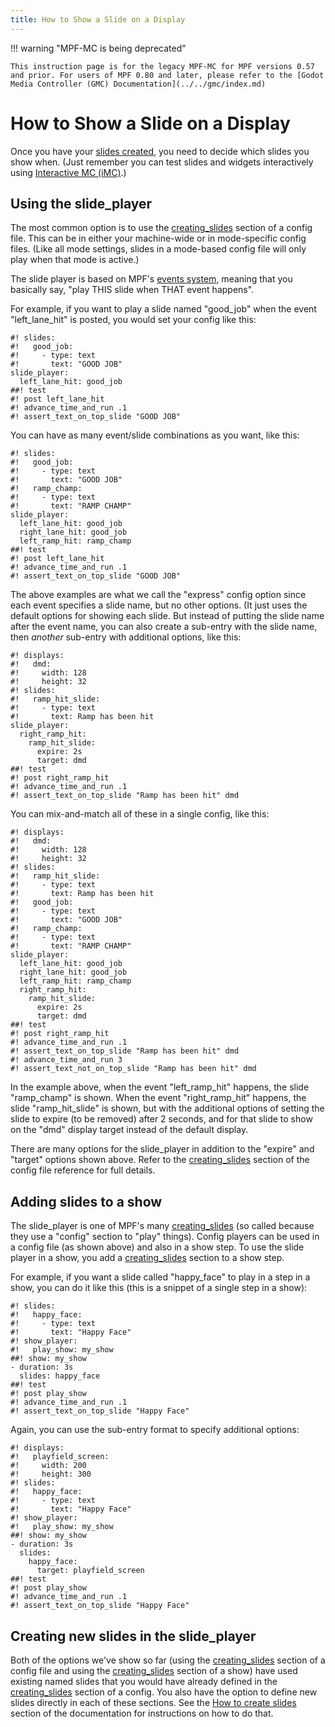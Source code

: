 ```yaml
---
title: How to Show a Slide on a Display
---
```


!!! warning "MPF-MC is being deprecated"

    This instruction page is for the legacy MPF-MC for MPF versions 0.57 and prior. For users of MPF 0.80 and later, please refer to the [Godot Media Controller (GMC) Documentation](../../gmc/index.md)

# How to Show a Slide on a Display


Once you have your [slides created](creating_slides.md), you need to decide which slides you show when. (Just
remember you can test slides and widgets interactively using
[Interactive MC (iMC)](../../tools/imc.md).)

## Using the slide_player

The most common option is to use the
[creating_slides](../../config/slide_player.md) section of a config
file. This can be in either your machine-wide or in mode-specific config
files. (Like all mode settings, slides in a mode-based config file will
only play when that mode is active.)

The slide player is based on MPF's
[events system](../../events/index.md), meaning
that you basically say, "play THIS slide when THAT event happens".

For example, if you want to play a slide named "good_job" when the
event "left_lane_hit" is posted, you would set your config like this:

``` mpf-mc-config
#! slides:
#!   good_job:
#!     - type: text
#!       text: "GOOD JOB"
slide_player:
  left_lane_hit: good_job
##! test
#! post left_lane_hit
#! advance_time_and_run .1
#! assert_text_on_top_slide "GOOD JOB"
```

You can have as many event/slide combinations as you want, like this:

``` mpf-mc-config
#! slides:
#!   good_job:
#!     - type: text
#!       text: "GOOD JOB"
#!   ramp_champ:
#!     - type: text
#!       text: "RAMP CHAMP"
slide_player:
  left_lane_hit: good_job
  right_lane_hit: good_job
  left_ramp_hit: ramp_champ
##! test
#! post left_lane_hit
#! advance_time_and_run .1
#! assert_text_on_top_slide "GOOD JOB"
```

The above examples are what we call the "express" config option since
each event specifies a slide name, but no other options. (It just uses
the default options for showing each slide. But instead of putting the
slide name after the event name, you can also create a sub-entry with
the slide name, then *another* sub-entry with additional options, like
this:

``` mpf-mc-config
#! displays:
#!   dmd:
#!     width: 128
#!     height: 32
#! slides:
#!   ramp_hit_slide:
#!     - type: text
#!       text: Ramp has been hit
slide_player:
  right_ramp_hit:
    ramp_hit_slide:
      expire: 2s
      target: dmd
##! test
#! post right_ramp_hit
#! advance_time_and_run .1
#! assert_text_on_top_slide "Ramp has been hit" dmd
```

You can mix-and-match all of these in a single config, like this:

``` mpf-mc-config
#! displays:
#!   dmd:
#!     width: 128
#!     height: 32
#! slides:
#!   ramp_hit_slide:
#!     - type: text
#!       text: Ramp has been hit
#!   good_job:
#!     - type: text
#!       text: "GOOD JOB"
#!   ramp_champ:
#!     - type: text
#!       text: "RAMP CHAMP"
slide_player:
  left_lane_hit: good_job
  right_lane_hit: good_job
  left_ramp_hit: ramp_champ
  right_ramp_hit:
    ramp_hit_slide:
      expire: 2s
      target: dmd
##! test
#! post right_ramp_hit
#! advance_time_and_run .1
#! assert_text_on_top_slide "Ramp has been hit" dmd
#! advance_time_and_run 3
#! assert_text_not_on_top_slide "Ramp has been hit" dmd
```

In the example above, when the event "left_ramp_hit" happens, the
slide "ramp_champ" is shown. When the event "right_ramp_hit"
happens, the slide "ramp_hit_slide" is shown, but with the additional
options of setting the slide to expire (to be removed) after 2 seconds,
and for that slide to show on the "dmd" display target instead of the
default display.

There are many options for the slide_player in addition to the
"expire" and "target" options shown above. Refer to the
[creating_slides](../../config/slide_player.md) section of the
config file reference for full details.

## Adding slides to a show

The slide_player is one of MPF's many
[creating_slides](../../config_players/index.md) (so called because
they use a "config" section to "play" things). Config players can be
used in a config file (as shown above) and also in a show step. To use
the slide player in a show, you add a [creating_slides](../../config/slides.md) section to a show step.

For example, if you want a slide called "happy_face" to play in a step
in a show, you can do it like this (this is a snippet of a single step
in a show):

``` mpf-mc-config
#! slides:
#!   happy_face:
#!     - type: text
#!       text: "Happy Face"
#! show_player:
#!   play_show: my_show
##! show: my_show
- duration: 3s
  slides: happy_face
##! test
#! post play_show
#! advance_time_and_run .1
#! assert_text_on_top_slide "Happy Face"
```

Again, you can use the sub-entry format to specify additional options:

``` mpf-mc-config
#! displays:
#!   playfield_screen:
#!     width: 200
#!     height: 300
#! slides:
#!   happy_face:
#!     - type: text
#!       text: "Happy Face"
#! show_player:
#!   play_show: my_show
##! show: my_show
- duration: 3s
  slides:
    happy_face:
      target: playfield_screen
##! test
#! post play_show
#! advance_time_and_run .1
#! assert_text_on_top_slide "Happy Face"
```

## Creating new slides in the slide_player

Both of the options we've show so far (using the
[creating_slides](../../config/slide_player.md) section of a config
file and using the [creating_slides](../../config/slides.md)
section of a show) have used existing named slides that you would have
already defined in the [creating_slides](../../config/slides.md)
section of a config. You also have the option to define new slides
directly in each of these sections. See the
[How to create slides](creating_slides.md) section of the
documentation for instructions on how to do that.
